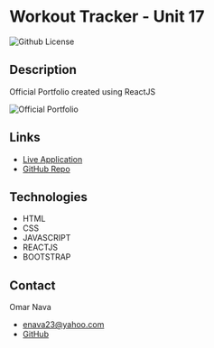 # Workout Tracker - Unit 17
![Github License](https://img.shields.io/badge/license-MIT-blue)

## Description
Official Portfolio created using ReactJS

![Official Portfolio](/react-portfolio/public/assets/images/react-portfolio.png)

## Links
- [Live Application](https://github.com/omar-94/react-portfolio/)
- [GitHub Repo](https://github.com/omar-94/react-portfolio)

## Technologies
* HTML
* CSS
* JAVASCRIPT
* REACTJS
* BOOTSTRAP

## Contact 
Omar Nava  
* enava23@yahoo.com  
* [GitHub](https://github.com/omar-94)

